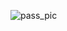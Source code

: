 ![pass_pic](https://user-images.githubusercontent.com/86185251/235114138-6e0b4dbd-203a-4984-a9ac-b0f2dd4cbd9e.PNG)
